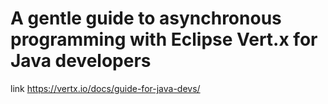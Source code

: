 # A gentle guide to asynchronous programming with Eclipse Vert.x for Java developers

link https://vertx.io/docs/guide-for-java-devs/
